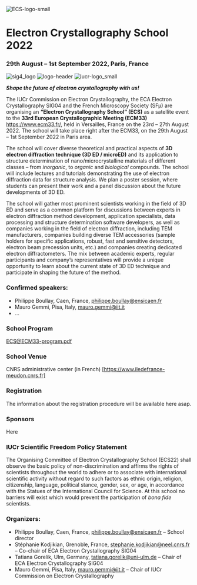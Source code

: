![ECS-logo-small](https://user-images.githubusercontent.com/20994976/151787906-018ebaea-b8c5-4990-8cbf-ac8bcde0a6d6.png)
# Electron Crystallography School 2022
### 29th August – 1st September 2022, Paris, France
![sig4_logo](https://user-images.githubusercontent.com/20994976/151785854-9682c06c-e961-4082-a9ee-448b49da04b8.png)
![logo-header](https://user-images.githubusercontent.com/20994976/151785199-9f4b6323-3088-41bf-9c1d-1aa06d1d5ac4.png)
![iucr-logo_small](https://user-images.githubusercontent.com/20994976/151786467-77b13357-a4d3-4d01-b799-fa4877bae576.png)

**_Shape the future of electron crystallography with us!_**

The IUCr Commission on Electron Crystallography, the ECA Electron Crystallography SIG04 and the French Microscopy Society (SFµ) are organising an **“Electron Crystallography School” (ECS)** as a satellite event to the **33rd European Crystallographic Meeting (ECM33)** https://www.ecm33.fr/, held in Versailles, France on the 23rd – 27th August 2022. The school will take place right after the ECM33, on the 29th August – 1st September 2022 in Paris area. 

The school will cover diverse theoretical and practical aspects of **3D electron diffraction technique (3D ED / microED)** and its application to structure determination of nano/microcrystalline materials of different classes – from _inorganic_, to _organic_ and _biological_ compounds. The school will include lectures and tutorials demonstrating the use of electron diffraction data for structure analysis. We plan a poster session, where students can present their work and a panel discussion about the future developments of 3D ED. 

The school will gather most prominent scientists working in the field of 3D ED and serve as a common platform for discussions between experts in electron diffraction method development, application specialists, data processing and structure determination software developers, as well as companies working in the field of electron diffraction, including TEM manufacturers, companies building diverse TEM accessories (sample holders for specific applications, robust, fast and sensitive detectors, electron beam precession units, etc.) and companies creating dedicated electron diffractometers. The mix between academic experts, regular participants and company’s representatives will provide a unique opportunity to learn about the current state of 3D ED technique and participate in shaping the future of the method. 

### Confirmed speakers:
- Philippe Boullay, Caen, France, philippe.boullay@ensicaen.fr
- Mauro Gemmi, Pisa, Italy, mauro.gemmi@iit.it
- ...

### School Program 

[ECS@ECM33-program.pdf](https://github.com/tatigorelik/ECS2022/files/7970207/ECS%40ECM33-program.pdf)

### School Venue
CNRS administrative center (in French) 
[https://www.iledefrance-meudon.cnrs.fr]

### Registration 
The information about the registration procedure will be available here asap.

### Sponsors
Here

### IUCr Scientific Freedom Policy Statement
The Organising Committee of Electron Crystallography School (ECS22) shall observe the basic policy of non-discrimination and affirms the rights of scientists throughout the world to adhere or to associate with international scientific activity without regard to such factors as ethnic origin, religion, citizenship, language, political stance, gender, sex, or age, in accordance with the Statues of the International Council for Science.  At this school no barriers will exist which would prevent the participation of _bona fide_ scientists.

### Organizers:
- Philippe Boullay, Caen, France, philippe.boullay@ensicaen.fr  – School director
- Stéphanie Kodjikian, Grenoble, France, stephanie.kodjikian@neel.cnrs.fr – Co-chair of ECA Electron Crystallography SIG04
- Tatiana Gorelik, Ulm, Germany, tatiana.gorelik@uni-ulm.de – Chair of ECA Electron Crystallography SIG04
- Mauro Gemmi, Pisa, Italy, mauro.gemmi@iit.it – Chair of IUCr Commission on Electron Crystallography
